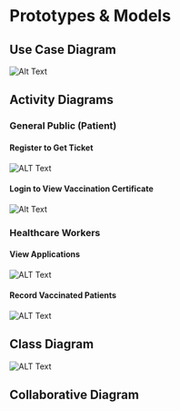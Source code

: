 # Prototypes & Models

## Use Case Diagram
![Alt Text](https://github.com/bryancolin/ISDM-Group-1/blob/week-3/Images/Diagrams/Use%20Case%20Diagram.jpg)

## Activity Diagrams

### General Public (Patient)

#### Register to Get Ticket
![ALT Text](https://github.com/bryancolin/ISDM-Group-1/blob/week-3/Images/Diagrams/Activity%20Diagram%20(Patient)%20-%20Get%20Ticket.jpg)
#### Login to View Vaccination Certificate
![Alt Text](https://github.com/bryancolin/ISDM-Group-1/blob/week-3/Images/Diagrams/Activity%20Diagram%20(Patient)%20-%20View%20Vaccination%20Certificate.jpg)

### Healthcare Workers

#### View Applications
![ALT Text](https://github.com/bryancolin/ISDM-Group-1/blob/week-3/Images/Diagrams/Healthcare%20worker%20View%20application%20form.jpg)

#### Record Vaccinated Patients
![ALT Text](https://github.com/bryancolin/ISDM-Group-1/blob/week-3/Images/Diagrams/Activity%20Diagram%20(Healthcare%20Worker)%20-%20Record%20Vaccinated%20Patient.jpg)

## Class Diagram
![ALT Text](https://github.com/bryancolin/ISDM-Group-1/blob/week-3/Images/Diagrams/Class%20Diagram.jpg)

## Collaborative Diagram
